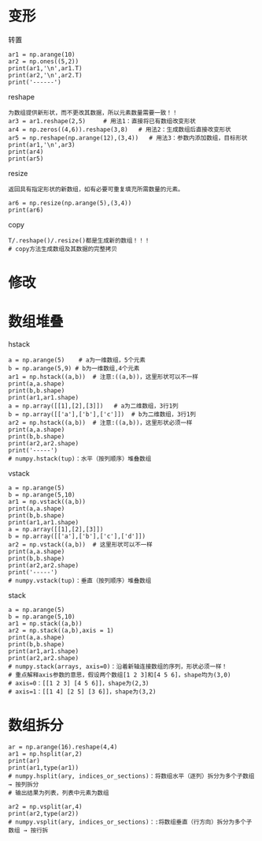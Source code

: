 

# 变形

转置
    
    ar1 = np.arange(10)
    ar2 = np.ones((5,2))
    print(ar1,'\n',ar1.T)
    print(ar2,'\n',ar2.T)
    print('------')

reshape

    为数组提供新形状，而不更改其数据，所以元素数量需要一致！！
    ar3 = ar1.reshape(2,5)     # 用法1：直接将已有数组改变形状             
    ar4 = np.zeros((4,6)).reshape(3,8)   # 用法2：生成数组后直接改变形状
    ar5 = np.reshape(np.arange(12),(3,4))   # 用法3：参数内添加数组，目标形状
    print(ar1,'\n',ar3)
    print(ar4)
    print(ar5)

resize

    返回具有指定形状的新数组，如有必要可重复填充所需数量的元素。

    ar6 = np.resize(np.arange(5),(3,4))
    print(ar6)
    
copy

    T/.reshape()/.resize()都是生成新的数组！！！
    # copy方法生成数组及其数据的完整拷贝    


# 修改


# 数组堆叠

hstack

    a = np.arange(5)    # a为一维数组，5个元素
    b = np.arange(5,9) # b为一维数组,4个元素
    ar1 = np.hstack((a,b))  # 注意:((a,b))，这里形状可以不一样
    print(a,a.shape)
    print(b,b.shape)
    print(ar1,ar1.shape)
    a = np.array([[1],[2],[3]])   # a为二维数组，3行1列
    b = np.array([['a'],['b'],['c']])  # b为二维数组，3行1列
    ar2 = np.hstack((a,b))  # 注意:((a,b))，这里形状必须一样
    print(a,a.shape)
    print(b,b.shape)
    print(ar2,ar2.shape)
    print('-----')
    # numpy.hstack(tup)：水平（按列顺序）堆叠数组

vstack
    
    a = np.arange(5)    
    b = np.arange(5,10)
    ar1 = np.vstack((a,b))
    print(a,a.shape)
    print(b,b.shape)
    print(ar1,ar1.shape)
    a = np.array([[1],[2],[3]])   
    b = np.array([['a'],['b'],['c'],['d']])   
    ar2 = np.vstack((a,b))  # 这里形状可以不一样
    print(a,a.shape)
    print(b,b.shape)
    print(ar2,ar2.shape)
    print('-----')
    # numpy.vstack(tup)：垂直（按列顺序）堆叠数组

stack
    
    a = np.arange(5)    
    b = np.arange(5,10)
    ar1 = np.stack((a,b))
    ar2 = np.stack((a,b),axis = 1)
    print(a,a.shape)
    print(b,b.shape)
    print(ar1,ar1.shape)
    print(ar2,ar2.shape)
    # numpy.stack(arrays, axis=0)：沿着新轴连接数组的序列，形状必须一样！
    # 重点解释axis参数的意思，假设两个数组[1 2 3]和[4 5 6]，shape均为(3,0)
    # axis=0：[[1 2 3] [4 5 6]]，shape为(2,3)
    # axis=1：[[1 4] [2 5] [3 6]]，shape为(3,2)

# 数组拆分 

    ar = np.arange(16).reshape(4,4)
    ar1 = np.hsplit(ar,2)
    print(ar)
    print(ar1,type(ar1))
    # numpy.hsplit(ary, indices_or_sections)：将数组水平（逐列）拆分为多个子数组 → 按列拆分
    # 输出结果为列表，列表中元素为数组
    
    ar2 = np.vsplit(ar,4)
    print(ar2,type(ar2))
    # numpy.vsplit(ary, indices_or_sections)：:将数组垂直（行方向）拆分为多个子数组 → 按行拆
    
